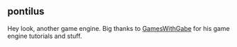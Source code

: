 ## pontilus

Hey look, another game engine.
Big thanks to <a href="https://github.com/ambrosiogabe">GamesWithGabe</a> for his game engine tutorials and stuff.
